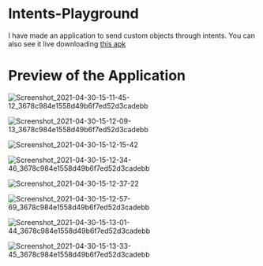 # Intents-Playground
I have made an application to send custom objects through intents.
You can also see it live downloading [this apk](https://github.com/jayakumari1503/Intents-Playground/blob/master/app/build/outputs/apk/debug/intentPlayground.apk)

# Preview of the Application
![Screenshot_2021-04-30-15-11-45-12_3678c984e1558d49b6f7ed52d3cadebb](https://user-images.githubusercontent.com/78533628/116744432-ee111a00-aa17-11eb-8094-ca0e96e9291a.jpg)

![Screenshot_2021-04-30-15-12-09-13_3678c984e1558d49b6f7ed52d3cadebb](https://user-images.githubusercontent.com/78533628/116744453-f36e6480-aa17-11eb-8ee2-2b945a26779d.jpg)

![Screenshot_2021-04-30-15-12-15-42](https://user-images.githubusercontent.com/78533628/116744467-f6695500-aa17-11eb-9255-75b917da5c7b.jpg)

![Screenshot_2021-04-30-15-12-34-46_3678c984e1558d49b6f7ed52d3cadebb](https://user-images.githubusercontent.com/78533628/116744485-fa957280-aa17-11eb-9fd6-227a41303fd3.jpg)

![Screenshot_2021-04-30-15-12-37-22](https://user-images.githubusercontent.com/78533628/116744499-008b5380-aa18-11eb-8cdf-e15e51dad698.jpg)

![Screenshot_2021-04-30-15-12-57-69_3678c984e1558d49b6f7ed52d3cadebb](https://user-images.githubusercontent.com/78533628/116744519-05500780-aa18-11eb-85f8-521918f6ce33.jpg)

![Screenshot_2021-04-30-15-13-01-44_3678c984e1558d49b6f7ed52d3cadebb](https://user-images.githubusercontent.com/78533628/116744530-0bde7f00-aa18-11eb-9102-5b72fde38fe5.jpg)

![Screenshot_2021-04-30-15-13-33-45_3678c984e1558d49b6f7ed52d3cadebb](https://user-images.githubusercontent.com/78533628/116744541-10a33300-aa18-11eb-8dc7-bc84aad21afd.jpg)
